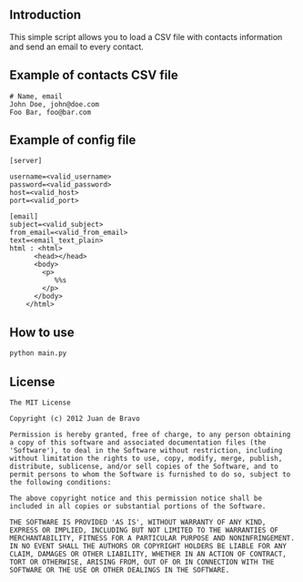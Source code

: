 ## Introduction

This simple script allows you to load a CSV file with contacts information and send an email to every contact.

## Example of contacts CSV file

    # Name, email
	John Doe, john@doe.com
	Foo Bar, foo@bar.com

## Example of config file

	[server]

	username=<valid_username>
	password=<valid_password>
	host=<valid_host>
	port=<valid_port>

	[email]
	subject=<valid_subject>
	from_email=<valid_from_email>
	text=<email_text_plain>
	html : <html>
		  <head></head>
		  <body>
		  	<p>
		       %%s
		    </p>
		  </body>
		</html>

## How to use

```bash
python main.py
```

## License

	The MIT License

    Copyright (c) 2012 Juan de Bravo

    Permission is hereby granted, free of charge, to any person obtaining
    a copy of this software and associated documentation files (the
    'Software'), to deal in the Software without restriction, including
    without limitation the rights to use, copy, modify, merge, publish,
    distribute, sublicense, and/or sell copies of the Software, and to
    permit persons to whom the Software is furnished to do so, subject to
    the following conditions:

    The above copyright notice and this permission notice shall be
    included in all copies or substantial portions of the Software.

    THE SOFTWARE IS PROVIDED 'AS IS', WITHOUT WARRANTY OF ANY KIND,
    EXPRESS OR IMPLIED, INCLUDING BUT NOT LIMITED TO THE WARRANTIES OF
    MERCHANTABILITY, FITNESS FOR A PARTICULAR PURPOSE AND NONINFRINGEMENT.
    IN NO EVENT SHALL THE AUTHORS OR COPYRIGHT HOLDERS BE LIABLE FOR ANY
    CLAIM, DAMAGES OR OTHER LIABILITY, WHETHER IN AN ACTION OF CONTRACT,
    TORT OR OTHERWISE, ARISING FROM, OUT OF OR IN CONNECTION WITH THE
    SOFTWARE OR THE USE OR OTHER DEALINGS IN THE SOFTWARE.